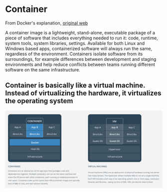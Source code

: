 # Container
From Docker's explanation, [original web](https://www.docker.com/what-container#/virtual_machines)

A container image is a lightweight, stand-alone, executable package of a piece of software that includes everything needed to run it: code, runtime, system tools, system libraries, settings. Available for both Linux and Windows based apps, containerized software will always run the same, regardless of the environment. Containers isolate software from its surroundings, for example differences between development and staging environments and help reduce conflicts between teams running different software on the same infrastructure.
## Container is basically like a virtual machine. Instead of virtualizing the hardware, it virtualizes the operating system


![Compare](comparison.png)
